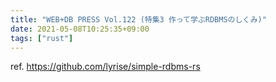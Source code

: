 ```yaml
---
title: "WEB+DB PRESS Vol.122 (特集3 作って学ぶRDBMSのしくみ)"
date: 2021-05-08T10:25:35+09:00
tags: ["rust"]
---
```


ref. https://github.com/lyrise/simple-rdbms-rs
